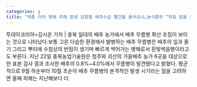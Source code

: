 ```yaml
---
categories: g
title: "태풍 이어 병해 피해 발생 김장철 배추수급 빨간불 들어오나…농식품부 “차질 없을 것”"
---
```

투데이코리아=김시온 기자 | 충북 일대의 배추 농가에서 배추 무름병 확산 조짐이 보이는 것으로 나타났다.보통 고온 다습한 환경에서 발병하는 배추 무름병은 배추의 잎과 줄기 그리고 뿌리에 수침상의 반점이 생기며 빠르게 썩어가는 병해로서 흰빛썩음병이라고도 부른다. 지난 22일 충북농업기술원은 청주와 괴산의 가을배추 농가 6곳을 대상으로 한 표본 검사 결과 조사한 배추의 0.8%~4.0%에서 무름병이 발견됐다고 밝혔다. 평균적으로 9월 하순부터 10월 초순이 배추 무름병의 본격적인 발생 시기라는 점을 고려하면 올해 피해는 지난해보다 더